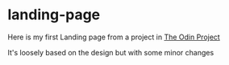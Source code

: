 # landing-page
Here is my first Landing page from a project in
[The Odin Project](https://www.theodinproject.com/lessons/foundations-landing-page)

It's loosely based on the design but with some minor changes
